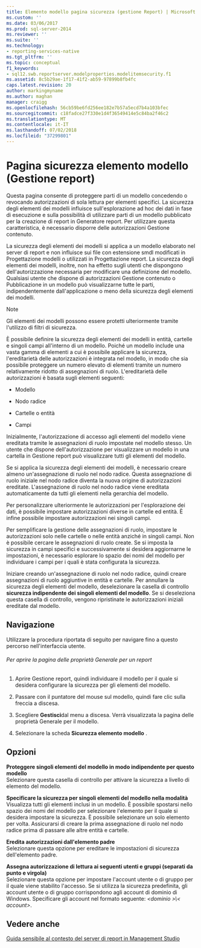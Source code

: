 ```yaml
---
title: Elemento modello pagina sicurezza (gestione Report) | Microsoft Docs
ms.custom: ''
ms.date: 03/06/2017
ms.prod: sql-server-2014
ms.reviewer: ''
ms.suite: ''
ms.technology:
- reporting-services-native
ms.tgt_pltfrm: ''
ms.topic: conceptual
f1_keywords:
- sql12.swb.reportserver.modelproperties.modelitemsecurity.f1
ms.assetid: 8c5b29ae-1f17-41f2-ab59-97899b8fb4fc
caps.latest.revision: 20
author: markingmyname
ms.author: maghan
manager: craigg
ms.openlocfilehash: 56cb59be6fd256ee182e7b57a5ecd7b4a103bfec
ms.sourcegitcommit: c18fadce27f330e1d4f36549414e5c84ba2f46c2
ms.translationtype: MT
ms.contentlocale: it-IT
ms.lasthandoff: 07/02/2018
ms.locfileid: "37299801"
---
```

# <a name="model-item-security-page-report-manager"></a>Pagina sicurezza elemento modello (Gestione report)
  Questa pagina consente di proteggere parti di un modello concedendo o revocando autorizzazioni di sola lettura per elementi specifici. La sicurezza degli elementi dei modelli influisce sull'esplorazione ad hoc dei dati in fase di esecuzione e sulla possibilità di utilizzare parti di un modello pubblicato per la creazione di report in Generatore report. Per utilizzare questa caratteristica, è necessario disporre delle autorizzazioni Gestione contenuto.  
  
 La sicurezza degli elementi dei modelli si applica a un modello elaborato nel server di report e non influisce sui file con estensione smdl modificati in Progettazione modelli o utilizzati in Progettazione report. La sicurezza degli elementi dei modelli, inoltre, non ha effetto sugli utenti che dispongono dell'autorizzazione necessaria per modificare una definizione del modello. Qualsiasi utente che dispone di autorizzazioni Gestione contenuto o Pubblicazione in un modello può visualizzarne tutte le parti, indipendentemente dall'applicazione o meno della sicurezza degli elementi dei modelli.  
  
> [!NOTE]  
>  Gli elementi dei modelli possono essere protetti ulteriormente tramite l'utilizzo di filtri di sicurezza.  
  
 È possibile definire la sicurezza degli elementi dei modelli in entità, cartelle e singoli campi all'interno di un modello. Poiché un modello include una vasta gamma di elementi a cui è possibile applicare la sicurezza, l'ereditarietà delle autorizzazioni è integrata nel modello, in modo che sia possibile proteggere un numero elevato di elementi tramite un numero relativamente ridotto di assegnazioni di ruolo. L'ereditarietà delle autorizzazioni è basata sugli elementi seguenti:  
  
-   Modello  
  
-   Nodo radice  
  
-   Cartelle o entità  
  
-   Campi  
  
 Inizialmente, l'autorizzazione di accesso agli elementi del modello viene ereditata tramite le assegnazioni di ruolo impostate nel modello stesso. Un utente che dispone dell'autorizzazione per visualizzare un modello in una cartella in Gestione report può visualizzare tutti gli elementi del modello.  
  
 Se si applica la sicurezza degli elementi dei modelli, è necessario creare almeno un'assegnazione di ruolo nel nodo radice. Questa assegnazione di ruolo iniziale nel nodo radice diventa la nuova origine di autorizzazioni ereditate. L'assegnazione di ruolo nel nodo radice viene ereditata automaticamente da tutti gli elementi nella gerarchia del modello.  
  
 Per personalizzare ulteriormente le autorizzazioni per l'esplorazione dei dati, è possibile impostare autorizzazioni diverse in cartelle ed entità. È infine possibile impostare autorizzazioni nei singoli campi.  
  
 Per semplificare la gestione delle assegnazioni di ruolo, impostare le autorizzazioni solo nelle cartelle o nelle entità anziché in singoli campi. Non è possibile cercare le assegnazioni di ruolo create. Se si imposta la sicurezza in campi specifici e successivamente si desidera aggiornarne le impostazioni, è necessario esplorare lo spazio dei nomi del modello per individuare i campi per i quali è stata configurata la sicurezza.  
  
 Iniziare creando un'assegnazione di ruolo nel nodo radice, quindi creare assegnazioni di ruolo aggiuntive in entità e cartelle. Per annullare la sicurezza degli elementi del modello, deselezionare la casella di controllo **sicurezza indipendente dei singoli elementi del modello**. Se si deseleziona questa casella di controllo, vengono ripristinate le autorizzazioni iniziali ereditate dal modello.  
  
## <a name="navigation"></a>Navigazione  
 Utilizzare la procedura riportata di seguito per navigare fino a questo percorso nell'interfaccia utente.  
  
###### <a name="to-open-the-general-properties-page-for-a-report"></a>Per aprire la pagina delle proprietà Generale per un report  
  
1.  Aprire Gestione report, quindi individuare il modello per il quale si desidera configurare la sicurezza per gli elementi del modello.  
  
2.  Passare con il puntatore del mouse sul modello, quindi fare clic sulla freccia a discesa.  
  
3.  Scegliere **Gestisci**dal menu a discesa. Verrà visualizzata la pagina delle proprietà Generale per il modello.  
  
4.  Selezionare la scheda **Sicurezza elemento modello** .  
  
## <a name="options"></a>Opzioni  
 **Proteggere singoli elementi del modello in modo indipendente per questo modello**  
 Selezionare questa casella di controllo per attivare la sicurezza a livello di elemento del modello.  
  
 **Specificare la sicurezza per singoli elementi del modello nella modalità**  
 Visualizza tutti gli elementi inclusi in un modello. È possibile spostarsi nello spazio dei nomi del modello per selezionare l'elemento per il quale si desidera impostare la sicurezza. È possibile selezionare un solo elemento per volta. Assicurarsi di creare la prima assegnazione di ruolo nel nodo radice prima di passare alle altre entità e cartelle.  
  
 **Eredita autorizzazioni dall'elemento padre**  
 Selezionare questa opzione per ereditare le impostazioni di sicurezza dell'elemento padre.  
  
 **Assegna autorizzazione di lettura ai seguenti utenti e gruppi (separati da punto e virgola)**  
 Selezionare questa opzione per impostare l'account utente o di gruppo per il quale viene stabilito l'accesso. Se si utilizza la sicurezza predefinita, gli account utente o di gruppo corrispondono agli account di dominio di Windows. Specificare gli account nel formato seguente:  *\<dominio >\\< account\>*.  
  
## <a name="see-also"></a>Vedere anche  
 [Guida sensibile al contesto del server di report in Management Studio](tools/report-server-in-management-studio-f1-help.md)  
  
  
